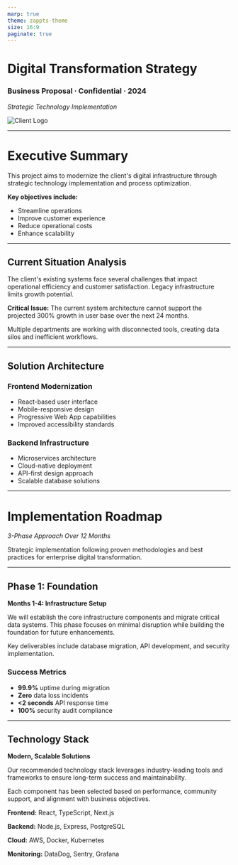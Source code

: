 ```yaml
---
marp: true
theme: zappts-theme
size: 16:9
paginate: true
---
```


# Digital Transformation Strategy

### **Business Proposal · Confidential · 2024**
*Strategic Technology Implementation*

![Client Logo](https://via.placeholder.com/245x53/4285F4/FFFFFF?text=CLIENT+LOGO)

---

# Executive Summary

This project aims to modernize the client's digital infrastructure through strategic technology implementation and process optimization.

**Key objectives include:**
- Streamline operations
- Improve customer experience  
- Reduce operational costs
- Enhance scalability

---

## Current Situation Analysis

The client's existing systems face several challenges that impact operational efficiency and customer satisfaction. Legacy infrastructure limits growth potential.

**Critical Issue:** The current system architecture cannot support the projected 300% growth in user base over the next 24 months.

Multiple departments are working with disconnected tools, creating data silos and inefficient workflows.

---

## Solution Architecture

### Frontend Modernization
- React-based user interface
- Mobile-responsive design
- Progressive Web App capabilities
- Improved accessibility standards

### Backend Infrastructure
- Microservices architecture
- Cloud-native deployment
- API-first design approach
- Scalable database solutions

---

# Implementation Roadmap

*3-Phase Approach Over 12 Months*

Strategic implementation following proven methodologies and best practices for enterprise digital transformation.

---

## Phase 1: Foundation

**Months 1-4: Infrastructure Setup**

We will establish the core infrastructure components and migrate critical data systems. This phase focuses on minimal disruption while building the foundation for future enhancements.

Key deliverables include database migration, API development, and security implementation.

### Success Metrics
- **99.9%** uptime during migration
- **Zero** data loss incidents  
- **<2 seconds** API response time
- **100%** security audit compliance

---

## Technology Stack

**Modern, Scalable Solutions**

Our recommended technology stack leverages industry-leading tools and frameworks to ensure long-term success and maintainability.

Each component has been selected based on performance, community support, and alignment with business objectives.

**Frontend:** React, TypeScript, Next.js

**Backend:** Node.js, Express, PostgreSQL  

**Cloud:** AWS, Docker, Kubernetes

**Monitoring:** DataDog, Sentry, Grafana
